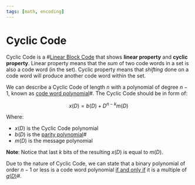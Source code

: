 ```yaml
---
tags: [math, encoding]
---
```


# Cyclic Code

Cyclic Code is a #[Linear Block Code](202211041839.md) that shows **linear
property** and **cyclic property**. Linear property means that the *sum* of two
code words in a set is also a code word (in the set). Cyclic property means that
*shifting* done on a code word will produce another code word within the set.

We can describe a Cyclic Code of length $n$ with a polynomial of degree $n-1$,
known as [code word polynomial](202212201759.md)#. The Cyclic Code should be in
form of:

$$
x(D) = b(D) + D^{n-k}m(D)
$$

Where:
- $x(D)$ is the Cyclic Code polynomial
- $b(D)$ is the [parity polynomial](202212201808.md)#
- $m(D)$ is the message polynomial

**Note**: Notice that last $k$ bits of the resulting $x(D)$ is equal to $m(D)$.

Due to the nature of Cyclic Code, we can state that a binary polynomial of order
$n-1$ or less is a code word polynomial [if and only if](202205062055.md) it is
a multiple of [$g(D)$](202212192305.md)#.
